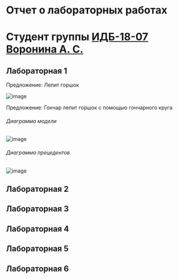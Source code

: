 # Отчет о лабораторных работах
# Студент группы [ИДБ-18-07]() [Воронина А. С.](https://github.com/anyssusanoo)

## Лабораторная 1

Предложение: Лепит горшок

![image](https://user-images.githubusercontent.com/89846299/133989648-e013ee6d-3c7f-4d13-ac66-e6c35487813b.png)

Предложение: Гончар лепит горшок с помощью гончарного круга
###### Диаграмма модели
![image](https://user-images.githubusercontent.com/89846299/133991987-aeab0618-284a-4325-a32e-19e1d9abe9c1.png)
###### Диаграмма прецедентов
![image](https://user-images.githubusercontent.com/89846299/133992832-2dee4bf1-8bc7-48a5-9de9-3e9980a81a55.png)

## Лабораторная 2

## Лабораторная 3

## Лабораторная 4

## Лабораторная 5

## Лабораторная 6
